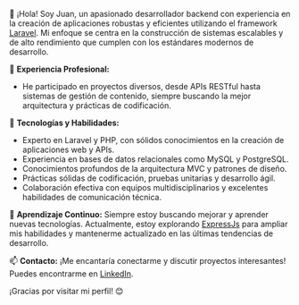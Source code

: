 👋 ¡Hola! Soy Juan, un apasionado desarrollador backend con experiencia en la creación de aplicaciones robustas y eficientes utilizando el framework [Laravel](https://laravel.com/). Mi enfoque se centra en la construcción de sistemas escalables y de alto rendimiento que cumplen con los estándares modernos de desarrollo.

💼 **Experiencia Profesional:**
- He participado en proyectos diversos, desde APIs RESTful hasta sistemas de gestión de contenido, siempre buscando la mejor arquitectura y prácticas de codificación.

🚀 **Tecnologías y Habilidades:**
- Experto en Laravel y PHP, con sólidos conocimientos en la creación de aplicaciones web y APIs.
- Experiencia en bases de datos relacionales como MySQL y PostgreSQL.
- Conocimientos profundos de la arquitectura MVC y patrones de diseño.
- Prácticas sólidas de codificación, pruebas unitarias y desarrollo ágil.
- Colaboración efectiva con equipos multidisciplinarios y excelentes habilidades de comunicación técnica.

🌱 **Aprendizaje Continuo:**
Siempre estoy buscando mejorar y aprender nuevas tecnologías. Actualmente, estoy explorando [ExpressJs](https://expressjs.com/es/) para ampliar mis habilidades y mantenerme actualizado en las últimas tendencias de desarrollo.

📫 **Contacto:**
¡Me encantaría conectarme y discutir proyectos interesantes! Puedes encontrarme en [LinkedIn](https://www.linkedin.com/in/jr1337/).

¡Gracias por visitar mi perfil! 😊
